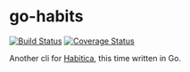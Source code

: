 # go-habits

[![Build Status](https://travis-ci.org/8Mobius8/go-habits.svg?branch=master)](https://travis-ci.org/8Mobius8/go-habits)
[![Coverage Status](https://coveralls.io/repos/github/8Mobius8/go-habits/badge.svg?branch=master)](https://coveralls.io/github/8Mobius8/go-habits?branch=master)

Another cli for [Habitica](https://habitica.com/), this time written in Go.